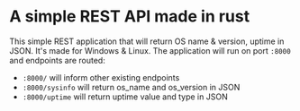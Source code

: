 # A simple REST API made in rust

This simple REST application that will return OS name & version, uptime in JSON. It's made for Windows & Linux. The application will run on port `:8000` and endpoints are routed:
- `:8000/` will inform other existing endpoints
- `:8000/sysinfo` will return os_name and os_version in JSON
- `:8000/uptime` will return uptime value and type in JSON